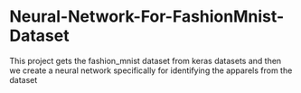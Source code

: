 # Neural-Network-For-FashionMnist-Dataset
This project gets the fashion_mnist dataset from keras datasets and then we create a neural network specifically for identifying the apparels from the dataset
